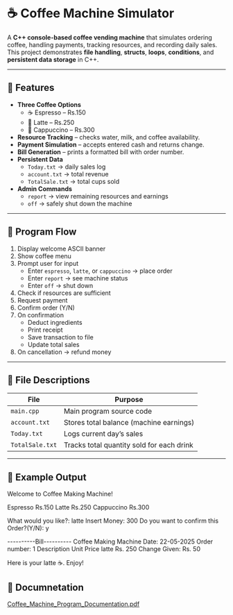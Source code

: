 # ☕ Coffee Machine Simulator

A **C++ console-based coffee vending machine** that simulates ordering coffee, handling payments, tracking resources, and recording daily sales.  
This project demonstrates **file handling**, **structs**, **loops**, **conditions**, and **persistent data storage** in C++.

---

## 🚀 Features

- **Three Coffee Options**
  - ☕ Espresso – Rs.150  
  - 🥛 Latte – Rs.250  
  - 🍫 Cappuccino – Rs.300
- **Resource Tracking** – checks water, milk, and coffee availability.
- **Payment Simulation** – accepts entered cash and returns change.
- **Bill Generation** – prints a formatted bill with order number.
- **Persistent Data**
  - `Today.txt` → daily sales log  
  - `account.txt` → total revenue  
  - `TotalSale.txt` → total cups sold
- **Admin Commands**
  - `report` → view remaining resources and earnings  
  - `off` → safely shut down the machine

---

## 🧠 Program Flow

1. Display welcome ASCII banner  
2. Show coffee menu  
3. Prompt user for input  
   - Enter `espresso`, `latte`, or `cappuccino` → place order  
   - Enter `report` → see machine status  
   - Enter `off` → shut down  
4. Check if resources are sufficient  
5. Request payment  
6. Confirm order (Y/N)  
7. On confirmation  
   - Deduct ingredients  
   - Print receipt  
   - Save transaction to file  
   - Update total sales  
8. On cancellation → refund money

---

## 📁 File Descriptions

| File | Purpose |
|------|----------|
| `main.cpp` | Main program source code |
| `account.txt` | Stores total balance (machine earnings) |
| `Today.txt` | Logs current day’s sales |
| `TotalSale.txt` | Tracks total quantity sold for each drink |

---

## 🧾 Example Output

Welcome to Coffee Making Machine!

Espresso Rs.150
Latte Rs.250
Cappuccino Rs.300

What would you like?: latte
Insert Money: 300
Do you want to confirm this Order?(Y/N): y

----------Bill----------
Coffee Making Machine
Date: 22-05-2025
Order number: 1
Description Unit Price
latte Rs. 250
Change Given: Rs. 50

Here is your latte ☕. Enjoy!

## 📄 Documnetation

[Coffee_Machine_Program_Documentation.pdf](https://github.com/user-attachments/files/22005408/Coffee_Machine_Program_Documentation.pdf)
